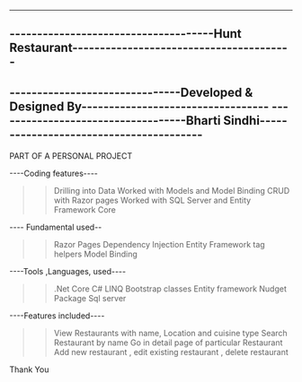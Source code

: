 ----------------------------------------------------------------------------------------
-------------------------------------Hunt Restaurant----------------------------------------
----------------------------------------------------------------------------------------
-------------------------------Developed & Designed By----------------------------------
-----------------------------------Bharti Sindhi----------------------------------------
----------------------------------------------------------------------------------------

PART OF A PERSONAL PROJECT

----Coding features----
>> Drilling into Data
>> Worked with Models and Model Binding
>> CRUD with Razor pages
>>  Worked with SQL Server and Entity Framework Core

---- Fundamental used--
>> Razor Pages
>> Dependency Injection
>> Entity Framework
>> tag helpers
>> Model Binding

----Tools ,Languages, used----
>> .Net Core
>> C# 
>> LINQ
>> Bootstrap classes
>> Entity framework
>> Nudget Package
>> Sql server

----Features included----
>> View Restaurants with name, Location and cuisine type
>> Search Restaurant by name
>> Go in detail page of particular Restaurant
>> Add new restaurant , edit existing restaurant , delete restaurant

Thank You

